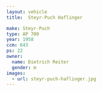 ```yaml
---
layout: vehicle
title:  Steyr-Puch Haflinger

make: Steyr-Puch
type: AP 700
year: 1958
ccm: 643
ps: 22
owner:
  name: Dietrich Reiter
  gender: m
images:
  - url: steyr-puch-haflinger.jpg
---
```

